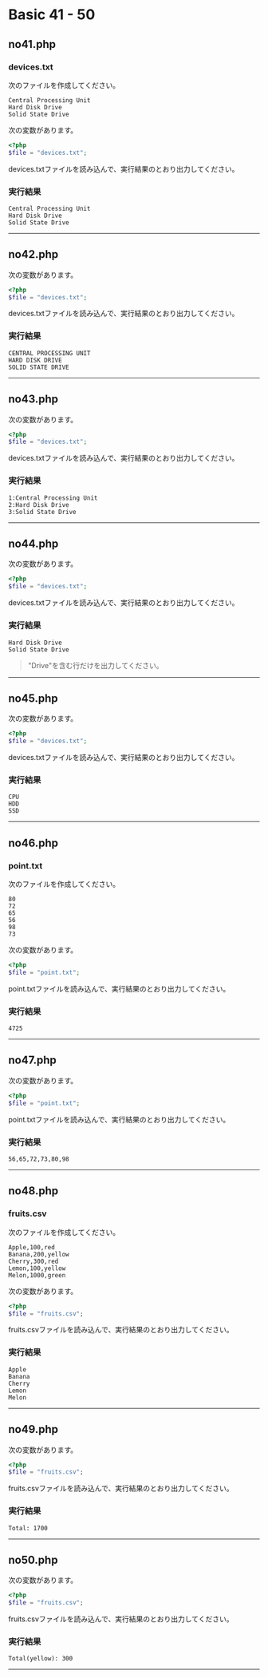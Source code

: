 # Basic 41 - 50

## no41.php

### devices.txt

次のファイルを作成してください。

```
Central Processing Unit
Hard Disk Drive
Solid State Drive
```

次の変数があります。

```php
<?php
$file = "devices.txt";
```

devices.txtファイルを読み込んで、実行結果のとおり出力してください。

### 実行結果

```
Central Processing Unit
Hard Disk Drive
Solid State Drive
```

---

## no42.php

次の変数があります。

```php
<?php
$file = "devices.txt";
```

devices.txtファイルを読み込んで、実行結果のとおり出力してください。

### 実行結果

```
CENTRAL PROCESSING UNIT
HARD DISK DRIVE
SOLID STATE DRIVE
```

---

## no43.php

次の変数があります。

```php
<?php
$file = "devices.txt";
```

devices.txtファイルを読み込んで、実行結果のとおり出力してください。

### 実行結果

```
1:Central Processing Unit
2:Hard Disk Drive
3:Solid State Drive
```

---


## no44.php

次の変数があります。

```php
<?php
$file = "devices.txt";
```

devices.txtファイルを読み込んで、実行結果のとおり出力してください。

### 実行結果

```
Hard Disk Drive
Solid State Drive
```

> "Drive"を含む行だけを出力してください。

---

## no45.php

次の変数があります。

```php
<?php
$file = "devices.txt";
```

devices.txtファイルを読み込んで、実行結果のとおり出力してください。

### 実行結果

```
CPU
HDD
SSD
```

---

## no46.php

### point.txt

次のファイルを作成してください。

```
80
72
65
56
98
73
```

次の変数があります。

```php
<?php
$file = "point.txt";
```

point.txtファイルを読み込んで、実行結果のとおり出力してください。

### 実行結果

```
4725
```

---

## no47.php

次の変数があります。

```php
<?php
$file = "point.txt";
```

point.txtファイルを読み込んで、実行結果のとおり出力してください。

### 実行結果

```
56,65,72,73,80,98
```

---

## no48.php

### fruits.csv

次のファイルを作成してください。

```
Apple,100,red
Banana,200,yellow
Cherry,300,red
Lemon,100,yellow
Melon,1000,green
```

次の変数があります。

```php
<?php
$file = "fruits.csv";
```

fruits.csvファイルを読み込んで、実行結果のとおり出力してください。

### 実行結果

```
Apple
Banana
Cherry
Lemon
Melon
```

---

## no49.php

次の変数があります。

```php
<?php
$file = "fruits.csv";
```

fruits.csvファイルを読み込んで、実行結果のとおり出力してください。

### 実行結果

```
Total: 1700
```

---

## no50.php

次の変数があります。

```php
<?php
$file = "fruits.csv";
```

fruits.csvファイルを読み込んで、実行結果のとおり出力してください。

### 実行結果

```
Total(yellow): 300
```

---
